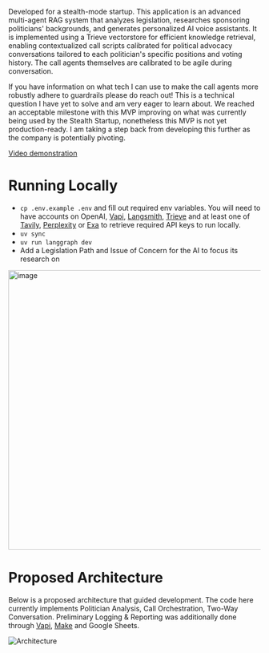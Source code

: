 Developed for a stealth-mode startup. This application is an advanced multi-agent RAG system that analyzes legislation, researches sponsoring politicians' backgrounds, and generates personalized AI voice assistants. It is implemented using a Trieve vectorstore for efficient knowledge retrieval, enabling contextualized call scripts calibrated for political advocacy conversations tailored to each politician's specific positions and voting history. The call agents themselves are calibrated to be agile during conversation.

If you have information on what tech I can use to make the call agents more robustly adhere to guardrails please do reach out! This is a technical question I have yet to solve and am very eager to learn about. We reached an acceptable milestone with this MVP improving on what was currently being used by the Stealth Startup, nonetheless this MVP is not yet production-ready. I am taking a step back from developing this further as the company is potentially pivoting.


[Video demonstration](https://youtu.be/wNLGqJwOW9A?si=jb5RM8aOvsNTelhA)

# Running Locally

- `cp .env.example .env` and fill out required env variables. You will need to have accounts on OpenAI, [Vapi](https://vapi.ai/), [Langsmith](https://www.langchain.com/langsmith), [Trieve](https://trieve.ai/) and at least one of [Tavily](https://tavily.com/), [Perplexity](https://www.perplexity.ai/) or [Exa](https://exa.ai/) to retrieve required API keys to run locally.
- `uv sync`
- `uv run langgraph dev`
- Add a Legislation Path and Issue of Concern for the AI to focus its research on

<img width="558" alt="image" src="https://github.com/user-attachments/assets/63eaa741-1ada-4620-aac4-edf3ed46d897" />


# Proposed Architecture

Below is a proposed architecture that guided development. The code here currently implements Politician Analysis, Call Orchestration, Two-Way Conversation. Preliminary Logging & Reporting was additionally done through [Vapi](https://vapi.ai/), [Make](https://www.make.com/en) and Google Sheets.

![Architecture](https://github.com/Frikster/Pressure.AI/blob/main/architecture.png)
